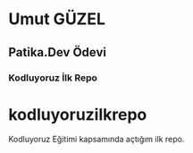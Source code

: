 # Umut GÜZEL

## Patika.Dev Ödevi

### Kodluyoruz İlk Repo




# kodluyoruzilkrepo
Kodluyoruz Eğitimi kapsamında açtığım ilk repo.
